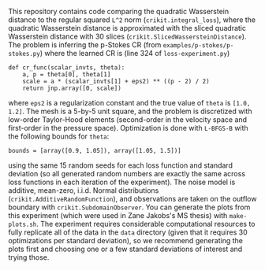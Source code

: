 This repository contains code comparing the quadratic Wasserstein distance to the regular squared `L^2` norm (`crikit.integral_loss`), where the quadratic Wasserstein distance is approximated with the sliced quadratic Wasserstein distance with 30 slices (`crikit.SlicedWassersteinDistance`). The problem is inferring the p-Stokes CR (from `examples/p-stokes/p-stokes.py`) where the learned CR is (line 324 of `loss-experiment.py`)
```
def cr_func(scalar_invts, theta):
    a, p = theta[0], theta[1]
    scale = a * (scalar_invts[1] + eps2) ** ((p - 2) / 2)
    return jnp.array([0, scale])
```
where `eps2` is a regularization constant and the true value of `theta` is `[1.0, 1.2]`. The mesh is a 5-by-5 unit square, and the problem is discretized with low-order Taylor-Hood elements (second-order in the velocity space and first-order in the pressure space). Optimization is done with `L-BFGS-B` with the following bounds for `theta`:
```
bounds = [array([0.9, 1.05]), array([1.05, 1.5])]
```
using the same 15 random seeds for each loss function and standard deviation (so all generated random numbers are exactly the same across loss functions in each iteration of the experiment). The noise model is additive, mean-zero, i.i.d. Normal distributions (`crikit.AdditiveRandomFunction`), and observations are taken on the outflow boundary with `crikit.SubdomainObserver`. You can generate the plots from this experiment (which were used in Zane Jakobs's MS thesis) with `make-plots.sh`. The experiment requires considerable computational resources to fully replicate all of the data in the `data` directory (given that it requires 30 optimizations per standard deviation), so we recommend generating the plots first and choosing one or a few standard deviations of interest and trying those.
    